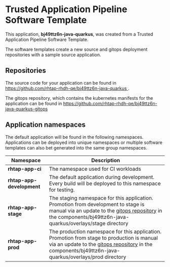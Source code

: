 # Trusted Application Pipeline Software Template

This application, **bj49ttz6n-java-quarkus**, was created from a Trusted Application Pipeline Software Template.

The software templates create a new source and gitops deployment repositories with a sample source application. 

## Repositories

The source code for your application can be found in [https://github.com/rhtap-rhdh-qe/bj49ttz6n-java-quarkus ](https://github.com/rhtap-rhdh-qe/bj49ttz6n-java-quarkus ).
 
The gitops repository, which contains the kubernetes manifests for the application can be found in 
[https://github.com/rhtap-rhdh-qe/bj49ttz6n-java-quarkus-gitops ](https://github.com/rhtap-rhdh-qe/bj49ttz6n-java-quarkus-gitops ) 

## Application namespaces 

The default application will be found in the following namespaces. Applications can be deployed into unique namespaces or multiple software templates can also bet generated into the same group namespaces.  

|  Namespace   |  Description   |  
| -------- | -------- |
| **rhtap-app-ci** | The namespace used for CI workloads |
| **rhtap-app-development** | The default application during development. Every build will be deployed to this namespace for testing. |
| **rhtap-app-stage** | The staging namespace for this application. Promotion from development to stage is manual via an update to the [gitops repository](https://github.com/rhtap-rhdh-qe/bj49ttz6n-java-quarkus-gitops ) in the components/bj49ttz6n-java-quarkus/overlays/stage directory |
| **rhtap-app-prod** | The production namespace for this application. Promotion from stage to production is manual via an update to the [gitops repository](https://github.com/rhtap-rhdh-qe/bj49ttz6n-java-quarkus-gitops ) in the components/bj49ttz6n-java-quarkus/overlays/prod directory |